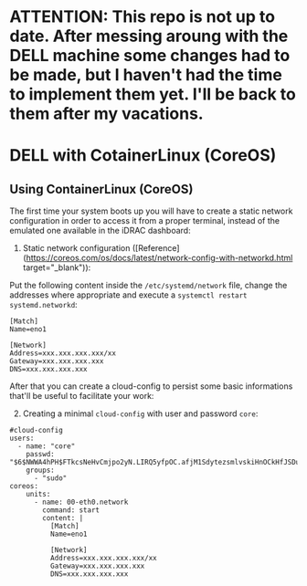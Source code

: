 # ATTENTION: This repo is not up to date. After messing aroung with the DELL machine some changes had to be made, but I haven't had the time to implement them yet. I'll be back to them after my vacations. 

# DELL with CotainerLinux (CoreOS) 

## Using ContainerLinux (CoreOS)

The first time your system boots up you will have to create a static network configuration in order to access it from a proper terminal, instead of the emulated one available in the iDRAC dashboard:

1. Static network configuration ([Reference](https://coreos.com/os/docs/latest/network-config-with-networkd.html target="_blank")):

Put the following content inside the `/etc/systemd/network` file, change the addresses where appropriate and execute a `systemctl restart systemd.networkd`:

```
[Match]
Name=eno1

[Network]
Address=xxx.xxx.xxx.xxx/xx
Gateway=xxx.xxx.xxx.xxx
DNS=xxx.xxx.xxx.xxx
```

After that you can create a cloud-config to persist some basic informations that'll be useful to facilitate your work:

2. Creating a minimal `cloud-config` with user and password `core`:

```
#cloud-config
users:
  - name: "core"
    passwd: "$6$NWWA4hPH$FTkcsNeHvCmjpo2yN.LIRQ5yfpOC.afjM1SdytezsmlvskiHnOCkHfJSDuUGVGBrp.a4QOgeCA9eLrga9YRZk/"
    groups:
      - "sudo"
coreos:
    units:
      - name: 00-eth0.network
        command: start
        content: |
          [Match]
          Name=eno1

          [Network]
          Address=xxx.xxx.xxx.xxx/xx
          Gateway=xxx.xxx.xxx.xxx
          DNS=xxx.xxx.xxx.xxx
```
